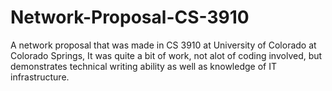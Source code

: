 # Network-Proposal-CS-3910
A network proposal that was made in CS 3910 at University of Colorado at Colorado Springs, It was quite a bit of work, not alot of coding involved, but demonstrates technical writing ability as well as knowledge of IT infrastructure.
